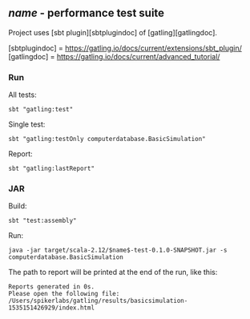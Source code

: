 ## $name$ - performance test suite

Project uses [sbt plugin][sbtplugindoc] of [gatling][gatlingdoc].

[sbtplugindoc] = https://gatling.io/docs/current/extensions/sbt_plugin/
[gatlingdoc] = https://gatling.io/docs/current/advanced_tutorial/

### Run

All tests:
```
sbt "gatling:test"
```

Single test:
```
sbt "gatling:testOnly computerdatabase.BasicSimulation"
```

Report:
```
sbt "gatling:lastReport"
```

### JAR

Build:
```
sbt "test:assembly"
```

Run:
```
java -jar target/scala-2.12/$name$-test-0.1.0-SNAPSHOT.jar -s computerdatabase.BasicSimulation
```

The path to report will be printed at the end of the run, like this:
```
Reports generated in 0s.
Please open the following file: /Users/spikerlabs/gatling/results/basicsimulation-1535151426929/index.html
```
